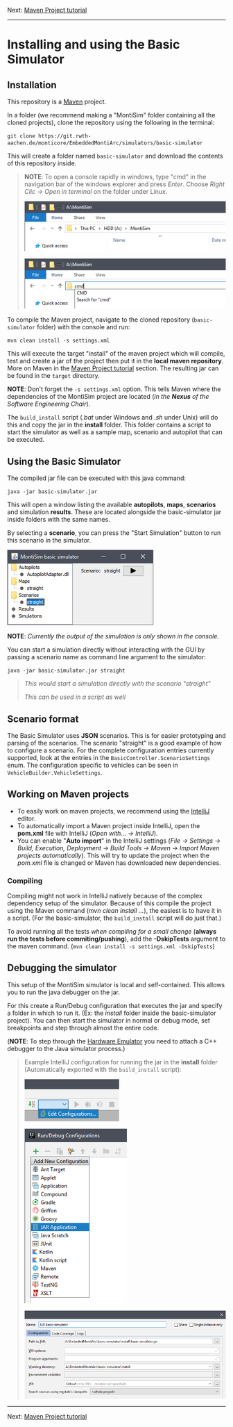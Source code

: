 Next: [Maven Project tutorial](maven.md)

---

# Installing and using the Basic Simulator



## Installation

This repository is a [Maven](https://maven.apache.org/) project.

In a folder (we recommend making a "MontiSim" folder containing all the cloned projects), clone the repository using the following in the terminal:
```batch
git clone https://git.rwth-aachen.de/monticore/EmbeddedMontiArc/simulators/basic-simulator
```
This will create a folder named `basic-simulator` and download the contents of this repository inside.

> **NOTE**: To open a console rapidly in windows, type "cmd" in the navigation bar of the windows explorer and press *Enter*.
> Choose *Right Clic -> Open in terminal* on the folder under Linux.
>
> ![Select the navigation bar.](images/cmd1.png "Select the navigation bar.")
>
> ![Type in "cmd" then press Enter.](images/cmd2.png "Type in cmd then press Enter.")

To compile the Maven project, navigate to the cloned repository (`basic-simulator` folder) with the console and run:
```batch
mvn clean install -s settings.xml
```
This will execute the target "install" of the maven project which will compile, test and create a jar of the project then put it in the
**local maven repository**. More on Maven in the [Maven Project tutorial](docs/maven.md) section. The resulting
jar can be found in the `target` directory.

**NOTE**: Don't forget the `-s settings.xml` option. This tells Maven where the dependencies of the MontiSim project are located 
(_in the **Nexus** of the Software Engineering Chair_).

The `build_install` script (*.bat* under Windows and *.sh* under Unix) will do this and copy the jar in the **install**
folder. This folder contains a script to start the simulator as well as a sample map, scenario and autopilot that can be 
executed.

## Using the Basic Simulator

The compiled jar file can be executed with this java command:
```batch
java -jar basic-simulator.jar
```

This will open a window listing the available **autopilots**, **maps**, **scenarios** and simulation **results**. These are 
located alongside the basic-simulator jar inside folders with the same names.

By selecting a **scenario**, you can press the "Start Simulation" button to run this scenario in the simulator.

![Scenario select.](images/usage.png "Select a scenario and press the button.")

**NOTE**: *Currently the output of the simulation is only shown in the console.*

You can start a simulation directly without interacting with the GUI by passing a scenario name as command line argument
to the simulator:
```batch
java -jar basic-simulator.jar straight
```
> *This would start a simulation directly with the scenario "straight"*
> 
> *This can be used in a script as well*

## Scenario format

The Basic Simulator uses **JSON** scenarios. This is for easier prototyping and parsing of the scenarios. The scenario "straight" is a good
example of how to configure a scenario. For the complete configuration entries currently supported, look at the entries in the `BasicController.ScenarioSettings` enum.
The configuration specific to vehicles can be seen in `VehicleBuilder.VehicleSettings`.

## Working on Maven projects

- To easily work on maven projects, we recommend using the [IntelliJ](https://www.jetbrains.com/idea/) editor.
- To automatically import a Maven project inside IntelliJ, open the **pom.xml** file with IntelliJ (*Open with... -> IntelliJ*).
- You can enable "**Auto import**" in the IntelliJ settings (*File -> Settings -> Build, Execution, Deployment -> Build Tools -> Maven -> Import Maven projects automatically*).
  This will try to update the project when the *pom.xml* file is changed or Maven has downloaded new dependencies.

### Compiling

Compiling might not work in IntelliJ natively because of the complex dependency setup of the simulator. Because of this compile the project using
the Maven command (*mvn clean install ...*), the easiest is to have it in a script. (For the basic-simulator, the `build_install` script will do just that.)

To avoid running all the tests *when compiling for a small change* (**always run the tests before commiting/pushing**), add the **-DskipTests** argument to the 
maven command. (`mvn clean install -s settings.xml -DskipTests`)

## Debugging the simulator

This setup of the MontiSim simulator is local and self-contained. This allows you to run the java debugger on the jar.

For this create a Run/Debug configuration that executes the jar and specify a folder in which to run it. (Ex: the *install* folder inside the basic-simulator project).
You can then start the simulator in normal or debug mode, set breakpoints and step through almost the entire code. 

(**NOTE**: To step through the [Hardware Emulator](https://git.rwth-aachen.de/monticore/EmbeddedMontiArc/simulators/hardware_emulator) you need to attach a C++
debugger to the Java simulator process.)

> Example IntelliJ configuration for running the jar in the **install** folder (Automatically exported with the `build_install` script):
>
> ![Config1](images/config1.png "Select Edit configurations.")
>
> ![Config2](images/config2.png "Create a new JAR config.")
>
> ![Config3](images/config3.png "Select the jar and the working directory.")

---
Next: [Maven Project tutorial](maven.md)